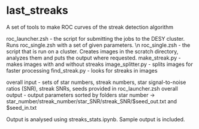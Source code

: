 # last_streaks
A set of tools to make ROC curves of the streak detection algorithm

roc_launcher.zsh - the script for submitting the jobs to the DESY cluster. Runs roc_single.zsh with a set of given parameters. \n
roc_single.zsh - the script that is run on a cluster. Creates images in the scratch directory, analyzes them and puts the output where requested.
make_streak.py - makes images with and without streaks
image_splitter.py - splits images for faster processing
find_streak.py - looks for streaks in images

overall input - sets of star numbers, streak numbers, star signal-to-noise ratios (SNR), streak SNRs, seeds provided in roc_launcher.zsh
overall output - output parameters sorted by folders star number -> star_number/streak_number/star_SNR/streak_SNR/$seed_out.txt and $seed_in.txt

Output is analysed using streaks_stats.ipynb. Sample output is included.
